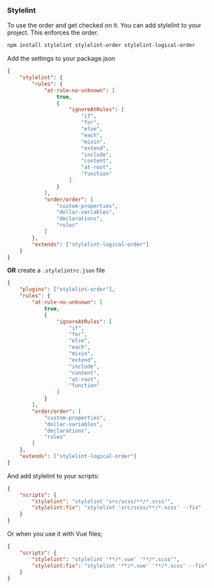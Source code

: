 ### Stylelint

To use the order and get checked on it. You can add stylelint to your project. This enforces the order.

```bash
npm install stylelint stylelint-order stylelint-logical-order
```

Add the settings to your package.json

```json
{
    "stylelint": {
        "rules": {
            "at-rule-no-unknown": [
                true,
                {
                    "ignoreAtRules": [
                        "if",
                        "for",
                        "else",
                        "each",
                        "mixin",
                        "extend",
                        "include",
                        "content",
                        "at-root",
                        "function"
                    ]
                }
            ],
            "order/order": [
                "custom-properties",
                "dollar-variables",
                "declarations",
                "rules"
            ]
        },
        "extends": ["stylelint-logical-order"]
    }
}
```

**OR** create a `.stylelintrc.json` file

```json
{
    "plugins": ["stylelint-order"],
    "rules": {
        "at-rule-no-unknown": [
            true,
            {
                "ignoreAtRules": [
                    "if",
                    "for",
                    "else",
                    "each",
                    "mixin",
                    "extend",
                    "include",
                    "content",
                    "at-root",
                    "function"
                ]
            }
        ],
        "order/order": [
            "custom-properties",
            "dollar-variables",
            "declarations",
            "rules"
        ]
    },
    "extends": ["stylelint-logical-order"]
}
```

And add stylelint to your scripts:

```json
{
    "scripts": {
        "stylelint": "stylelint 'src/scss/**/*.scss'",
        "stylelint:fix": "stylelint 'src/scss/**/*.scss' --fix"
    }
}
```

Or when you use it with Vue files;

```json
{
    "scripts": {
        "stylelint": "stylelint '**/*.vue' '**/*.scss'",
        "stylelint:fix": "stylelint '**/*.vue' '**/*.scss' --fix"
    }
}
```
